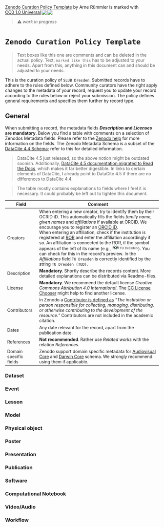 <p xmlns:cc="http://creativecommons.org/ns#" xmlns:dct="http://purl.org/dc/terms/"><a property="dct:title" rel="cc:attributionURL" href="https://github.com/rue-a/zenodo_community_curation_template">Zenodo Curation Policy Template</a> by <span property="cc:attributionName">Arne Rümmler</span> is marked with <a href="http://creativecommons.org/publicdomain/zero/1.0?ref=chooser-v1" target="_blank" rel="license noopener noreferrer" style="display:inline-block;">CC0 1.0 Universal<img style="height:22px!important;margin-left:3px;vertical-align:text-bottom;" src="https://mirrors.creativecommons.org/presskit/icons/cc.svg?ref=chooser-v1"><img style="height:22px!important;margin-left:3px;vertical-align:text-bottom;" src="https://mirrors.creativecommons.org/presskit/icons/zero.svg?ref=chooser-v1"></a></p>

> :warning: *work in progress*

# `Zenodo Curation Policy Template`

> Text boxes like this one are comments and can be deleted in the actual policy. Text, `marked like this` has to be adjusted to your needs. Apart from this, anything in this document can and should be adjusted to your needs.

This is the curation policy of `SLUB Dresden`. Submitted records have to adhere to the rules defined below. Community curators have the right apply changes to the metadata of your record, request you to update your record according to the rules below or reject your submission. The policy defines general requirements and specifies them further by record type.



## General

When submitting a record, the metadata fields ***Description* and *Licenses* are mandatory**. Below you find a table with comments on a selection of Zenodos Metadata fields. Please refer to the [Zenodo help](https://help.zenodo.org/docs/deposit/describe-records/) for more information on the fields. The Zenodo Metadata Schema is a subset of the [DataCite 4.4 Schema](https://schema.datacite.org/meta/kernel-4.4/); refer to this for detailed information.

> DataCite 4.5 just released, so the above notion might be outdated soonish. Additionally, [DataCite 4.5 documentation migrated to Read the Docs](https://datacite-metadata-schema.readthedocs.io/en/4.5/), which makes it far better digestible. In links to certain elements of DataCite, I already point to DataCite 4.5 if there are no differences to DataCite 4.4.

> The table mostly contains explanations to fields where I feel it is necessary. It could probably be left out to tighten this document.

| Field | Comment |
|-|-|
| Creators | When entering a new creator, try to identify them by their OCRID iD. This automatically fills the fields *family name*, *given names* and *affiliations* if available at ORCID. We encourage you to register an [ORCID iD](https://orcid.org/). </br>When entering an affiliation, check if the institution is registered at [ROR](https://ror.org/) and enter the affiliation accordingly if so. An affiliation is connected to the ROR, if the symbol appears of the left of its name (e.g., <img src="./assets/ror.png" alt="Description" style="height:12pt;"/>). You can check for this in the record's preview. In the *Affiliations* field `TU Dresden` is correctly identified by the string `TU Dresden (TUD)`.|
| Description | **Mandatory**. Shortly describe the records content. More detailed explanations can be distributed via Readme-files.
| License | **Mandatory**. We recommend the default license *Creative Commons Attribution 4.0 International*. The [CC License Chooser](https://chooser-beta.creativecommons.org/) might help to find another license.
| Contributors | In Zenodo a [Contributor is defined as](https://datacite-metadata-schema.readthedocs.io/en/4.5/properties/contributor/#id1) *"The institution or person responsible for collecting, managing, distributing, or otherwise contributing to the development of the resource."* Contributors are not included in the academic citation.|
| Dates | Any date relevant for the record, apart from the publication date. |
| References | **Not recommended**. Rather use *Related works* with the relation *References*. |
| Domain specific  fields | Zenodo support domain specific metadata for [Audiovisual Core](https://ac.tdwg.org/) and [Darwin Core](https://ac.tdwg.org/) schema. We strongly recommend using them if applicable. |

### Dataset

### Event

### Lesson

### Model

### Physical object

### Poster

### Presentation

### Publication

### Software

### Computational Notebook

### Video/Audio

### Workflow